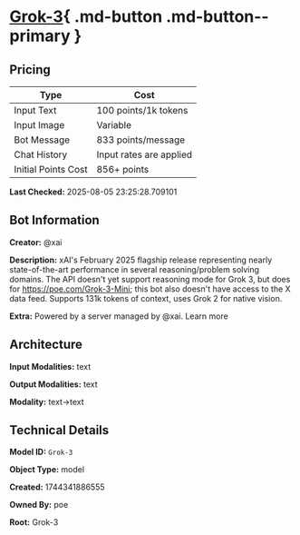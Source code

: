 # [Grok-3](https://poe.com/Grok-3){ .md-button .md-button--primary }

## Pricing

| Type | Cost |
|------|------|
| Input Text | 100 points/1k tokens |
| Input Image | Variable |
| Bot Message | 833 points/message |
| Chat History | Input rates are applied |
| Initial Points Cost | 856+ points |

**Last Checked:** 2025-08-05 23:25:28.709101


## Bot Information

**Creator:** @xai

**Description:** xAI's February 2025 flagship release representing nearly state-of-the-art performance in several reasoning/problem solving domains. The API doesn't yet support reasoning mode for Grok 3, but does for https://poe.com/Grok-3-Mini; this bot also doesn't have access to the X data feed. Supports 131k tokens of context, uses Grok 2 for native vision.

**Extra:** Powered by a server managed by @xai. Learn more


## Architecture

**Input Modalities:** text

**Output Modalities:** text

**Modality:** text->text


## Technical Details

**Model ID:** `Grok-3`

**Object Type:** model

**Created:** 1744341886555

**Owned By:** poe

**Root:** Grok-3

